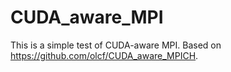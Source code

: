 CUDA_aware_MPI
================

This is a simple test of CUDA-aware MPI. Based on https://github.com/olcf/CUDA_aware_MPICH.

